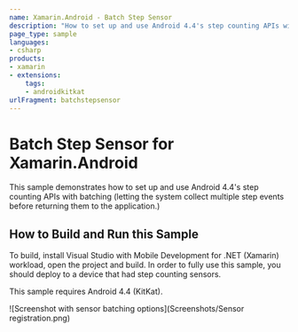 ```yaml
---
name: Xamarin.Android - Batch Step Sensor
description: "How to set up and use Android 4.4's step counting APIs with batching – multiple step events... (Android KitKat)"
page_type: sample
languages:
- csharp
products:
- xamarin
- extensions:
    tags:
    - androidkitkat
urlFragment: batchstepsensor
---
```

# Batch Step Sensor for Xamarin.Android

This sample demonstrates how to set up and use Android 4.4's step counting APIs with batching (letting the system collect multiple step events before returning them to the application.)

## How to Build and Run this Sample

To build, install Visual Studio with Mobile Development for .NET (Xamarin) workload, open the project and build. In order to fully use this sample, you should deploy to a device that had step counting sensors.

This sample requires Android 4.4 (KitKat).

![Screenshot with sensor batching options](Screenshots/Sensor registration.png)
